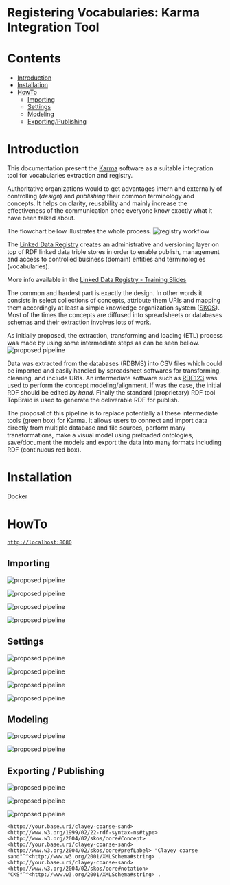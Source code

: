Registering Vocabularies: Karma Integration Tool
================================================================================

# Contents

  - [Introduction](#Introduction)
  - [Installation](#Installation)
  - [HowTo](#HowTo)
    - [Importing](#Importing)
    - [Settings](#Settings)
    - [Modeling](#Modeling)
    - [Exporting/Publishing](#Exporting)


# Introduction <a id=Introduction />
This documentation present the [Karma](https://github.com/usc-isi-i2/Web-Karma) software as a suitable integration tool for vocabularies extraction and registry.

Authoritative organizations would to get advantages intern and externally of controlling (_design_) and _publishing_ their common terminology and concepts. It helps on clarity, reusability and mainly increase the effectiveness of the communication once everyone know exactly what it have been talked about.

The flowchart bellow illustrates the whole process.
![registry workflow](docs/_registry_workflow.png)

The [Linked Data Registry](https://github.com/UKGovLD/registry-core/wiki) creates an administrative and versioning layer on top of RDF linked data triple stores in order to enable publish, management and access to controlled business (domain) entities and terminologies (vocabularies).

More info available in the [Linked Data Registry - Training Slides](http://www.slideshare.net/der42/registry-technical-training)

The common and hardest part is exactly the design. In other words it consists in select collections of concepts, attribute them URIs and mapping them accordingly at least a simple knowledge organization system ([SKOS](https://www.w3.org/2004/02/skos/)). Most of the times the concepts are diffused into spreadsheets or databases schemas and their extraction involves lots of work.

As initially proposed, the extraction, transforming and loading (ETL) process was made by using some intermediate steps as can be seen bellow.
![proposed pipeline](docs/_previous_workflow.png)

Data was extracted from the databases (RDBMS) into CSV files which could be imported and easily handled by spreadsheet softwares for transforming, cleaning, and include URIs. An intermediate software such as [RDF123](http://ebiquity.umbc.edu/project/html/id/82/RDF123) was used to perform the concept modeling/alignment. If was the case, the initial RDF should be edited _by hand_. Finally the standard (proprietary) RDF tool TopBraid is used to generate the deliverable RDF for publish.

The proposal of this pipeline is to replace potentially all these intermediate tools (green box) for Karma. It allows users to connect and import data directly from multiple database and file sources, perform many transformations, make a visual model using preloaded ontologies, save/document the models and export the data into many formats including RDF (continuous red box).


# Installation <a id=Installation />

Docker



# HowTo <a id=HowTo />

[```http://localhost:8080```](http://localhost:8080)



## Importing <a id=Importing />

![proposed pipeline](docs/database_import_table.png)

![proposed pipeline](docs/database_import_sql.png)

![proposed pipeline](docs/file_import.png)

![proposed pipeline](docs/file_import_csv.png)



## Settings <a id=Settings />

![proposed pipeline](docs/settings_baseURI.png)

![proposed pipeline](docs/data_operations.png)

![proposed pipeline](docs/semantic_type.png)

![proposed pipeline](docs/transform_python.png)


## Modeling <a id=Modeling />

![proposed pipeline](docs/setting_semantic_type.png)

![proposed pipeline](docs/modelling.png)


## Exporting / Publishing <a id=Exporting />

![proposed pipeline](docs/publishing.png)

![proposed pipeline](docs/publishing_context.png)

![proposed pipeline](docs/publishing_download.png)


```
<http://your.base.uri/clayey-coarse-sand> <http://www.w3.org/1999/02/22-rdf-syntax-ns#type> <http://www.w3.org/2004/02/skos/core#Concept> .
<http://your.base.uri/clayey-coarse-sand> <http://www.w3.org/2004/02/skos/core#prefLabel> "Clayey coarse sand"^^<http://www.w3.org/2001/XMLSchema#string> .
<http://your.base.uri/clayey-coarse-sand> <http://www.w3.org/2004/02/skos/core#notation> "CKS"^^<http://www.w3.org/2001/XMLSchema#string> .
```
